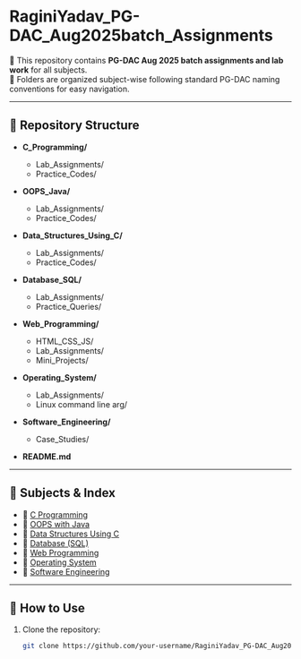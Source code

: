 # RaginiYadav_PG-DAC_Aug2025batch_Assignments  

📘 This repository contains **PG-DAC Aug 2025 batch assignments and lab work** for all subjects.  
📝 Folders are organized subject-wise following standard PG-DAC naming conventions for easy navigation.  

---

## 📂 Repository Structure  

- **C_Programming/**
  - Lab_Assignments/  
  - Practice_Codes/  

- **OOPS_Java/**
  - Lab_Assignments/  
  - Practice_Codes/  

- **Data_Structures_Using_C/**
  - Lab_Assignments/  
  - Practice_Codes/  

- **Database_SQL/**
  - Lab_Assignments/  
  - Practice_Queries/  

- **Web_Programming/**
  - HTML_CSS_JS/  
  - Lab_Assignments/  
  - Mini_Projects/  

- **Operating_System/**
  - Lab_Assignments/
  - Linux command line arg/
  
- **Software_Engineering/**
  - Case_Studies/  

- **README.md**

---

## 📑 Subjects & Index  

- 🔹 [C Programming]()  
- 🔹 [OOPS with Java](https://github.com/RaagLibr/RaginiYadav_PG-DAC_Aug2025batch_Assignments/tree/main/OOPJ)  
- 🔹 [Data Structures Using C](./Data_Structures_Using_C/)  
- 🔹 [Database (SQL)](./Database_SQL/)  
- 🔹 [Web Programming](./Web_Programming/)  
- 🔹 [Operating System](./Operating_System/)  
- 🔹 [Software Engineering](./Software_Engineering/)  

---

## 🚀 How to Use  

1. Clone the repository:  
   ```bash
   git clone https://github.com/your-username/RaginiYadav_PG-DAC_Aug2025batch_Assignments.git
